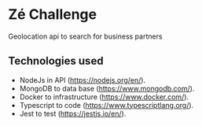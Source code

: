 # Zé Challenge
Geolocation api to search for business partners

## Technologies used
- NodeJs in API (https://nodejs.org/en/).
- MongoDB to data base (https://www.mongodb.com/).
- Docker to infrastructure (https://www.docker.com/).
- Typescript to code (https://www.typescriptlang.org/).
- Jest to test (https://jestjs.io/en/).

